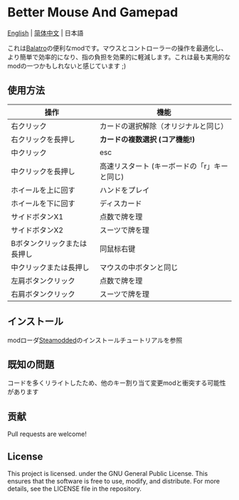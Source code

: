 # Better Mouse And Gamepad

[English](/README.md) | [简体中文](/README_ZH.md) | 日本語

これは[Balatro](https://store.steampowered.com/app/2379780/Balatro/)の便利なmodです。マウスとコントローラーの操作を最適化し、より簡単で効率的になり、指の負担を効果的に軽減します。これは最も実用的なmodの一つかもしれないと感じています ;)

## 使用方法

| 操作       | 機能              |
| -------- | ---------------- |
| 右クリック   | カードの選択解除（オリジナルと同じ）      |
| 右クリックを長押し   | **カードの複数選択 (コア機能!)** |
| 中クリック   | esc              |
| 中クリックを長押し   | 高速リスタート (キーボードの「r」キーと同じ)   |
| ホイールを上に回す   | ハンドをプレイ               |
| ホイールを下に回す   | ディスカード               |
| サイドボタンX1   | 点数で牌を理          |
| サイドボタンX2   | スーツで牌を理           |
| Bボタンクリックまたは長押し   | 同鼠标右键            |
| 中クリックまたは長押し | マウスの中ボタンと同じ            |
| 左肩ボタンクリック  | 点数で牌を理            |
| 右肩ボタンクリック  | スーツで牌を理            |

## インストール

modローダ[Steamodded](https://github.com/Steamopollys/Steamodded/tree/0.6.0)のインストールチュートリアルを参照

## 既知の問題

コードを多くリライトしたため、他のキー割り当て変更modと衝突する可能性があります

## 贡献

Pull requests are welcome!

## License

This project is licensed. under the GNU General Public License. This ensures that the software is free to use, modify, and distribute. For more details, see the LICENSE file in the repository.
